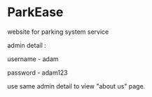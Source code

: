 # ParkEase
website for parking system service

admin detail :

username - adam

password - adam123

use same admin detail to view "about us" page.
